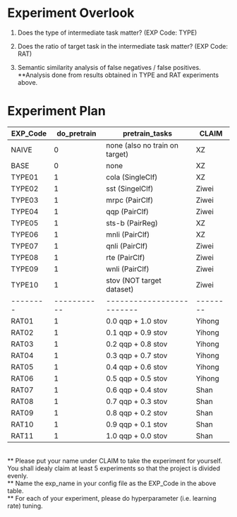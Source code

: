 # Experiment Overlook

1. Does the type of intermediate task matter? (EXP Code: TYPE<XX>)


2. Does the ratio of target task in the intermediate task matter? (EXP Code: RAT<XX>)

3. Semantic similarity analysis of false negatives / false positives.
**Analysis done from results obtained in TYPE and RAT experiments above.


# Experiment Plan
| EXP_Code | do_pretrain | pretrain_tasks            | CLAIM    |
|----------|-------------|---------------------------|----------|
| NAIVE    | 0           | none (also no train on target)                  |   XZ     |
| BASE     | 0           | none                      |   XZ     |
| TYPE01   | 1           | cola   (SingleClf)        |   XZ     |
| TYPE02   | 1           | sst   (SingelClf)         |    Ziwei |
| TYPE03   | 1           | mrpc      (PairClf)       |  Ziwei   |
| TYPE04   | 1           | qqp            (PairClf)  |   Ziwei  |
| TYPE05   | 1           | sts-b      (PairReg)      |   XZ     |
| TYPE06   | 1           | mnli     (PairClf)        |   XZ     |
| TYPE07   | 1           | qnli     (PairClf)        |   Ziwei  |
| TYPE08   | 1           | rte     (PairClf)         |   Ziwei  |
| TYPE09   | 1           | wnli      (PairClf)       |   Ziwei  |
| TYPE10   | 1           | stov (NOT target dataset) |   Ziwei  |
| -------- | ----------- | ------------------------- | -------- |
| RAT01    | 1           | 0.0 qqp + 1.0 stov        |   Yihong |
| RAT02    | 1           | 0.1 qqp + 0.9 stov        |   Yihong |
| RAT03    | 1           | 0.2 qqp + 0.8 stov        |   Yihong |
| RAT04    | 1           | 0.3 qqp + 0.7 stov        |   Yihong |
| RAT05    | 1           | 0.4 qqp + 0.6 stov        |   Yihong |
| RAT06    | 1           | 0.5 qqp + 0.5 stov        |   Yihong |
| RAT07    | 1           | 0.6 qqp + 0.4 stov        |   Shan   |
| RAT08    | 1           | 0.7 qqp + 0.3 stov        |   Shan   |
| RAT09    | 1           | 0.8 qqp + 0.2 stov        |   Shan   |
| RAT10    | 1           | 0.9 qqp + 0.1 stov        |   Shan   |
| RAT11    | 1           | 1.0 qqp + 0.0 stov        |   Shan   |
<br>
** Please put your name under CLAIM to take the experiment for yourself. You shall idealy claim at least 5 experiments so that the project is divided evenly.<br>
** Name the exp_name in your config file as the EXP_Code in the above table.<br>
** For each of your experiment, please do hyperparameter (i.e. learning rate) tuning. <br>
